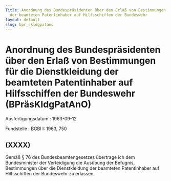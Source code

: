 ```yaml
---
Title: Anordnung des Bundespräsidenten über den Erlaß von Bestimmungen für die Dienstkleidung
  der beamteten Patentinhaber auf Hilfsschiffen der Bundeswehr
layout: default
slug: bpr_skldgpatano
---
```


# Anordnung des Bundespräsidenten über den Erlaß von Bestimmungen für die Dienstkleidung der beamteten Patentinhaber auf Hilfsschiffen der Bundeswehr (BPräsKldgPatAnO)

Ausfertigungsdatum
:   1963-09-12

Fundstelle
:   BGBl I: 1963, 750



## (XXXX)

Gemäß § 76 des Bundesbeamtengesetzes übertrage ich dem Bundesminister
der Verteidigung die Ausübung der Befugnis, Bestimmungen über die
Dienstkleidung der beamteten Patentinhaber auf Hilfsschiffen der
Bundeswehr zu erlassen.

